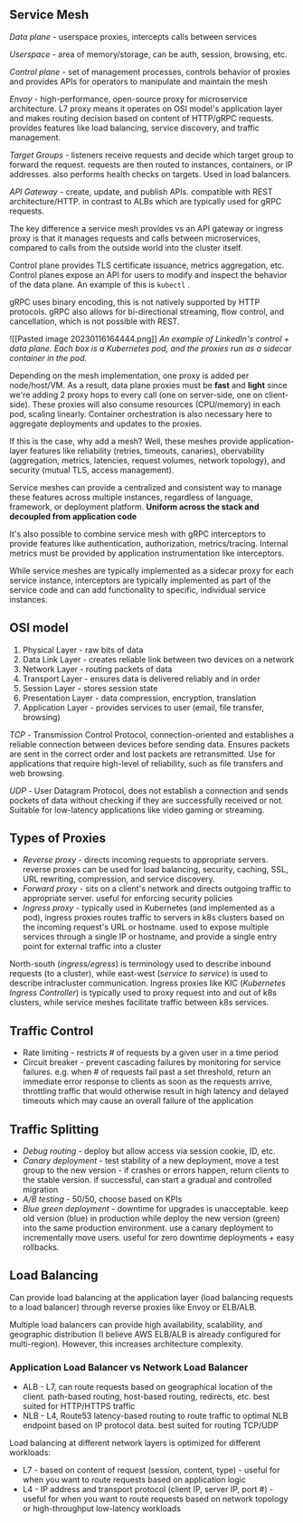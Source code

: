 
## Service Mesh

*Data plane* - userspace proxies, intercepts calls between services 

*Userspace* - area of memory/storage, can be auth, session, browsing, etc.

*Control plane* - set of management processes, controls behavior of proxies and provides APIs for operators to manipulate and maintain the mesh

*Envoy* - high-performance, open-source proxy for microservice architecture. L7 proxy means it operates on OSI model's application layer and makes routing decision based on content of HTTP/gRPC requests. provides features like load balancing, service discovery, and traffic management.

*Target Groups* - listeners receive requests and decide which target group to forward the request. requests are then routed to instances, containers, or IP addresses. also performs health checks on targets. Used in load balancers. 

*API Gateway* - create, update, and publish APIs. compatible with REST architecture/HTTP. in contrast to ALBs which are typically used for gRPC requests. 

The key difference a service mesh provides vs an API gateway or ingress proxy is that it manages requests and calls between microservices, compared to calls from the outside world into the cluster itself. 

Control plane provides TLS certificate issuance, metrics aggregation, etc. Control planes expose an API for users to modify and inspect the behavior of the data plane. An example of this is `kubectl` . 

gRPC uses binary encoding, this is not natively supported by HTTP protocols. gRPC also allows for bi-directional streaming, flow control, and cancellation, which is not possible with REST.


![[Pasted image 20230116164444.png]]
*An example of LinkedIn's control + data plane. Each box is a Kubernetes pod, and the proxies run as a sidecar container in the pod.*

Depending on the mesh implementation, one proxy is added per node/host/VM. As a result, data plane proxies must be **fast** and **light** since we're adding 2 proxy hops to every call (one on server-side, one on client-side). These proxies will also consume resources (CPU/memory) in each pod, scaling linearly. Container orchestration is also necessary here to aggregate deployments and updates to the proxies.

If this is the case, why add a mesh? Well, these meshes provide application-layer features like reliability (retries, timeouts, canaries), obervability (aggregation, metrics, latencies, request volumes, network topology), and security (mutual TLS, access management). 

Service meshes can provide a centralized and consistent way to manage these features across multiple instances, regardless of language, framework, or deployment platform. **Uniform across the stack and decoupled from application code**

It's also possible to combine service mesh with gRPC interceptors to provide features like authentication, authorization, metrics/tracing. Internal metrics must be provided by application instrumentation like interceptors.

While service meshes are typically implemented as a sidecar proxy for each service instance, interceptors are typically implemented as part of the service code and can add functionality to specific, individual service instances. 


## OSI model

1. Physical Layer - raw bits of data
2. Data Link Layer - creates reliable link between two devices on a network
3. Network Layer - routing packets of data
4. Transport Layer - ensures data is delivered reliably and in order
5. Session Layer - stores session state
6. Presentation Layer - data compression, encryption, translation
7. Application Layer - provides services to user (email, file transfer, browsing)

*TCP* - Transmission Control Protocol, connection-oriented and establishes a reliable connection between devices before sending data. Ensures packets are sent in the correct order and lost packets are retransmitted. Use for applications that require high-level of reliability, such as file transfers and web browsing.

*UDP* - User Datagram Protocol, does not establish a connection and sends pockets of data without checking if they are successfully received or not. Suitable for low-latency applications like video gaming or streaming.

## Types of Proxies

- *Reverse proxy* - directs incoming requests to appropriate servers. reverse proxies can be used for load balancing, security, caching, SSL, URL rewriting, compression, and service discovery.
- *Forward proxy* - sits on a client's network and directs outgoing traffic to appropriate server. useful for enforcing security policies
- *Ingress proxy* - typically used in Kubernetes (and implemented as a pod), ingress proxies routes traffic to servers in k8s clusters based on the incoming request's URL or hostname. used to expose multiple services through a single IP or hostname, and provide a single entry point for external traffic into a cluster

North-south (*ingress/egress*) is terminology used to describe inbound requests (to a cluster), while east-west (*service to service*) is used to describe intracluster communication. Ingress proxies like KIC (*Kubernetes Ingress Controller*) is typically used to proxy request into and out of k8s clusters, while service meshes facilitate traffic between k8s services. 

## Traffic Control

- Rate limiting - restricts # of requests by a given user in a time period
- Circuit breaker - prevent cascading failures by monitoring for service failures. e.g. when # of requests fail past a set threshold, return an immediate error response to clients as soon as the requests arrive, throttling traffic that would otherwise result in high latency and delayed timeouts which may cause an overall failure of the application

## Traffic Splitting

- *Debug routing* - deploy but allow access via session cookie, ID, etc. 
- *Canary deployment* - test stability of a new deployment, move a test group to the new version - if crashes or errors happen, return clients to the stable version. if successful, can start a gradual and controlled migration
- *A/B testing* - 50/50, choose based on KPIs
- *Blue green deployment* - downtime for upgrades is unacceptable. keep old version (blue) in production while deploy the new version (green) into the same production environment. use a canary deployment to incrementally move users. useful for zero downtime deployments + easy rollbacks.

## Load Balancing

Can provide load balancing at the application layer (load balancing requests to a load balancer) through reverse proxies like Envoy or ELB/ALB. 

Multiple load balancers can provide high availability, scalability, and geographic distribution (I believe AWS ELB/ALB is already configured for multi-region). However, this increases architecture complexity.

### **Application Load Balancer vs Network Load Balancer**

- ALB - L7, can route requests based on geographical location of the client. path-based routing, host-based routing, redirects, etc. best suited for HTTP/HTTPS traffic
- NLB - L4, Route53 latency-based routing to route traffic to optimal NLB endpoint based on IP protocol data. best suited for routing TCP/UDP

Load balancing at different network layers is optimized for different workloads:

- L7 - based on content of request (session, content, type) - useful for when you want to route requests based on application logic
- L4 - IP address and transport protocol (client IP, server IP, port #) - useful for when you want to route requests based on network topology or high-throughput low-latency workloads

